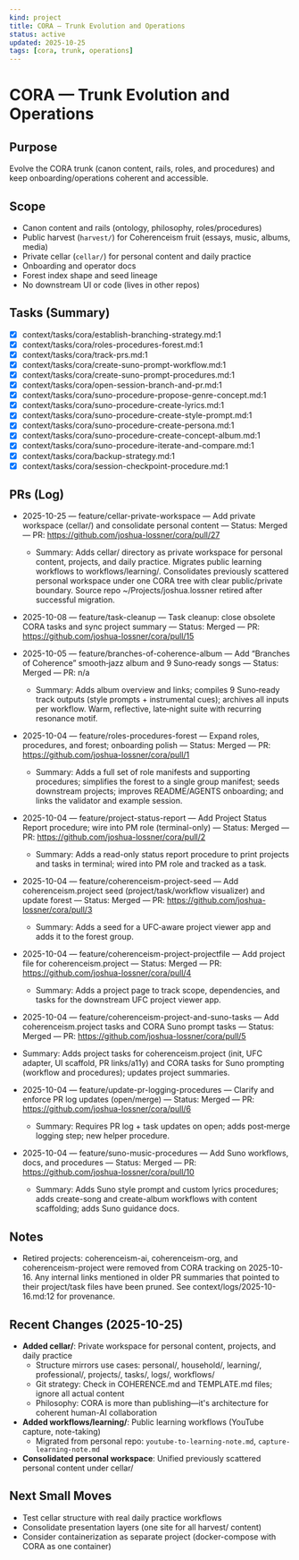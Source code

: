 ```yaml
---
kind: project
title: CORA — Trunk Evolution and Operations
status: active
updated: 2025-10-25
tags: [cora, trunk, operations]
---
```


# CORA — Trunk Evolution and Operations

## Purpose
Evolve the CORA trunk (canon content, rails, roles, and procedures) and keep onboarding/operations coherent and accessible.

## Scope
- Canon content and rails (ontology, philosophy, roles/procedures)
- Public harvest (`harvest/`) for Coherenceism fruit (essays, music, albums, media)
- Private cellar (`cellar/`) for personal content and daily practice
- Onboarding and operator docs
- Forest index shape and seed lineage
- No downstream UI or code (lives in other repos)

## Tasks (Summary)
- [x] context/tasks/cora/establish-branching-strategy.md:1
- [x] context/tasks/cora/roles-procedures-forest.md:1
- [x] context/tasks/cora/track-prs.md:1
- [x] context/tasks/cora/create-suno-prompt-workflow.md:1
- [x] context/tasks/cora/create-suno-prompt-procedures.md:1
- [x] context/tasks/cora/open-session-branch-and-pr.md:1
- [x] context/tasks/cora/suno-procedure-propose-genre-concept.md:1
- [x] context/tasks/cora/suno-procedure-create-lyrics.md:1
- [x] context/tasks/cora/suno-procedure-create-style-prompt.md:1
- [x] context/tasks/cora/suno-procedure-create-persona.md:1
- [x] context/tasks/cora/suno-procedure-create-concept-album.md:1
- [x] context/tasks/cora/suno-procedure-iterate-and-compare.md:1
- [x] context/tasks/cora/backup-strategy.md:1
- [x] context/tasks/cora/session-checkpoint-procedure.md:1

## PRs (Log)
- 2025-10-25 — feature/cellar-private-workspace — Add private workspace (cellar/) and consolidate personal content — Status: Merged — PR: https://github.com/joshua-lossner/cora/pull/27
  - Summary: Adds cellar/ directory as private workspace for personal content, projects, and daily practice. Migrates public learning workflows to workflows/learning/. Consolidates previously scattered personal workspace under one CORA tree with clear public/private boundary. Source repo ~/Projects/joshua.lossner retired after successful migration.
- 2025-10-08 — feature/task-cleanup — Task cleanup: close obsolete CORA tasks and sync project summary — Status: Merged — PR: https://github.com/joshua-lossner/cora/pull/15
- 2025-10-05 — feature/branches-of-coherence-album — Add “Branches of Coherence” smooth‑jazz album and 9 Suno‑ready songs — Status: Merged — PR: n/a
  - Summary: Adds album overview and links; compiles 9 Suno‑ready track outputs (style prompts + instrumental cues); archives all inputs per workflow. Warm, reflective, late‑night suite with recurring resonance motif.
- 2025-10-04 — feature/roles-procedures-forest — Expand roles, procedures, and forest; onboarding polish — Status: Merged — PR: https://github.com/joshua-lossner/cora/pull/1
  - Summary: Adds a full set of role manifests and supporting procedures; simplifies the forest to a single group manifest; seeds downstream projects; improves README/AGENTS onboarding; and links the validator and example session.
- 2025-10-04 — feature/project-status-report — Add Project Status Report procedure; wire into PM role (terminal-only) — Status: Merged — PR: https://github.com/joshua-lossner/cora/pull/2
  - Summary: Adds a read-only status report procedure to print projects and tasks in terminal; wired into PM role and tracked as a task.
- 2025-10-04 — feature/coherenceism-project-seed — Add coherenceism.project seed (project/task/workflow visualizer) and update forest — Status: Merged — PR: https://github.com/joshua-lossner/cora/pull/3
  - Summary: Adds a seed for a UFC‑aware project viewer app and adds it to the forest group.
- 2025-10-04 — feature/coherenceism-project-projectfile — Add project file for coherenceism.project — Status: Merged — PR: https://github.com/joshua-lossner/cora/pull/4
  - Summary: Adds a project page to track scope, dependencies, and tasks for the downstream UFC project viewer app.
 - 2025-10-04 — feature/coherenceism-project-and-suno-tasks — Add coherenceism.project tasks and CORA Suno prompt tasks — Status: Merged — PR: https://github.com/joshua-lossner/cora/pull/5
  - Summary: Adds project tasks for coherenceism.project (init, UFC adapter, UI scaffold, PR links/a11y) and CORA tasks for Suno prompting (workflow and procedures); updates project summaries.
- 2025-10-04 — feature/update-pr-logging-procedures — Clarify and enforce PR log updates (open/merge) — Status: Merged — PR: https://github.com/joshua-lossner/cora/pull/6
  - Summary: Requires PR log + task updates on open; adds post‑merge logging step; new helper procedure.

- 2025-10-04 — feature/suno-music-procedures — Add Suno workflows, docs, and procedures — Status: Merged — PR: https://github.com/joshua-lossner/cora/pull/10
  - Summary: Adds Suno style prompt and custom lyrics procedures; adds create-song and create-album workflows with content scaffolding; adds Suno guidance docs.

## Notes
- Retired projects: coherenceism-ai, coherenceism-org, and coherenceism-project were removed from CORA tracking on 2025-10-16. Any internal links mentioned in older PR summaries that pointed to their project/task files have been pruned. See context/logs/2025-10-16.md:12 for provenance.

## Recent Changes (2025-10-25)
- **Added cellar/**: Private workspace for personal content, projects, and daily practice
  - Structure mirrors use cases: personal/, household/, learning/, professional/, projects/, tasks/, logs/, workflows/
  - Git strategy: Check in COHERENCE.md and TEMPLATE.md files; ignore all actual content
  - Philosophy: CORA is more than publishing—it's architecture for coherent human-AI collaboration
- **Added workflows/learning/**: Public learning workflows (YouTube capture, note-taking)
  - Migrated from personal repo: `youtube-to-learning-note.md`, `capture-learning-note.md`
- **Consolidated personal workspace**: Unified previously scattered personal content under cellar/

## Next Small Moves
- Test cellar structure with real daily practice workflows
- Consolidate presentation layers (one site for all harvest/ content)
- Consider containerization as separate project (docker-compose with CORA as one container)
